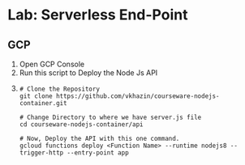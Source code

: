 # Lab: Serverless End-Point

## GCP

1. Open GCP Console
2. Run this script to Deploy the Node Js API
3.  ```
    # Clone the Repository
    git clone https://github.com/vkhazin/courseware-nodejs-container.git
    
    # Change Directory to where we have server.js file
    cd courseware-nodejs-container/api
    
    # Now, Deploy the API with this one command.
    gcloud functions deploy <Function Name> --runtime nodejs8 --trigger-http --entry-point app
    ```
  
